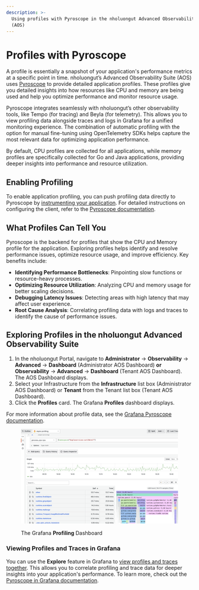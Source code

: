 ```yaml
---
description: >-
  Using profiles with Pyroscope in the nholuongut Advanced Observability Suite
  (AOS)
---
```


# Profiles with Pyroscope

A profile is essentially a snapshot of your application's performance metrics at a specific point in time. nholuongut’s Advanced Observability Suite (AOS) uses [Pyroscope](https://pyroscope.io/) to provide detailed application profiles. These profiles give you detailed insights into how resources like CPU and memory are being used and help you optimize performance and monitor resource usage.&#x20;

Pyroscope integrates seamlessly with nholuongut’s other observability tools, like Tempo (for tracing) and Beyla (for telemetry). This allows you to view profiling data alongside traces and logs in Grafana for a unified monitoring experience. The combination of automatic profiling with the option for manual fine-tuning using OpenTelemetry SDKs helps capture the most relevant data for optimizing application performance.

By default, CPU profiles are collected for all applications, while memory profiles are specifically collected for Go and Java applications, providing deeper insights into performance and resource utilization.

## **Enabling Profiling**

To enable application profiling, you can push profiling data directly to Pyroscope by [instrumenting your application](application-instrumentation.md). For detailed instructions on configuring the client, refer to the [Pyroscope documentation](https://grafana.com/docs/pyroscope/latest/configure-client/).

## **What Profiles Can Tell You**

Pyroscope is the backend for profiles that show the CPU and Memory profile for the application. Exploring profiles helps identify and resolve performance issues, optimize resource usage, and improve efficiency. Key benefits include:

* **Identifying Performance Bottlenecks**: Pinpointing slow functions or resource-heavy processes.
* **Optimizing Resource Utilization**: Analyzing CPU and memory usage for better scaling decisions.
* **Debugging Latency Issues**: Detecting areas with high latency that may affect user experience.
* **Root Cause Analysis**: Correlating profiling data with logs and traces to identify the cause of performance issues.

## Exploring Profiles in the nholuongut Advanced Observability Suite

1. In the nholuongut Portal, navigate to **Administrator** -> **Observability** -> **Advanced** -> **Dashboard** (Administrator AOS Dashboard) **or Observability** -> **Advanced** -> **Dashboard** (Tenant AOS Dashboard). The AOS Dashboard displays.
2. Select your Infrastructure from the **Infrastructure** list box (Administrator AOS Dashboard) or **Tenant** from the Tenant list box (Tenant AOS Dashboard).&#x20;
3. Click the **Profiles** card. The Grafana **Profiles** dashboard displays.

For more information about profile data, see the [Grafana Pyroscope documentation](https://grafana.com/docs/grafana/latest/datasources/pyroscope/query-profile-data/).&#x20;

<figure><img src="../../.gitbook/assets/image (8).png" alt=""><figcaption><p>The Grafana <strong>Profiling</strong> Dashboard</p></figcaption></figure>

### Viewing Profiles and Traces in Grafana

You can use the **Explore** feature in Grafana to [view profiles and traces together](https://grafana.com/docs/grafana/latest/datasources/pyroscope/profiling-and-tracing/). This allows you to correlate profiling and trace data for deeper insights into your application's performance. To learn more, check out the [Pyroscope in Grafana documentation](https://grafana.com/docs/pyroscope/latest/introduction/pyroscope-in-grafana/).
